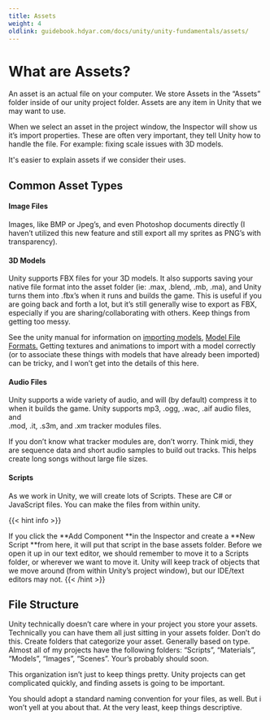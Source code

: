 ```yaml
---
title: Assets
weight: 4
oldlink: guidebook.hdyar.com/docs/unity/unity-fundamentals/assets/
---
```

# What are Assets?
An asset is an actual file on your computer. We store Assets in the &#8220;Assets&#8221; folder inside of our unity project folder. Assets are any item in Unity that we may want to use.

When we select an asset in the project window, the Inspector will show us it&#8217;s import properties. These are often very important, they tell Unity how to handle the file. For example: fixing scale issues with 3D models.

It's easier to explain assets if we consider their uses.

## Common Asset Types

#### Image Files

Images, like BMP or Jpeg&#8217;s, and even Photoshop documents directly (I haven&#8217;t utilized this new feature and still export all my sprites as PNG&#8217;s with transparency).

#### 3D Models

Unity supports FBX files for your 3D models. It also supports saving your native file format into the asset folder (ie: .max, .blend, .mb, .ma), and Unity turns them into .fbx&#8217;s when it runs and builds the game. This is useful if you are going back and forth a lot, but it&#8217;s still generally wise to export as FBX, especially if you are sharing/collaborating with others. Keep things from getting too messy.

See the unity manual for information on [importing models](https://docs.unity3d.com/Manual/ImportingModelFiles.html), [Model File Formats.](https://docs.unity3d.com/Manual/3D-formats.html) Getting textures and animations to import with a model correctly (or to associate these things with models that have already been imported) can be tricky, and I won&#8217;t get into the details of this here.

#### Audio Files

Unity supports a wide variety of audio, and will (by default) compress it to when it builds the game. Unity supports mp3, .ogg, .wac, .aif audio files, and  
.mod, .it, .s3m, and .xm tracker modules files.

If you don&#8217;t know what tracker modules are, don&#8217;t worry. Think midi, they are sequence data and short audio samples to build out tracks. This helps create long songs without large file sizes.

#### Scripts

As we work in Unity, we will create lots of Scripts. These are C# or JavaScript files. You can make the files from within unity.

{{< hint info >}}

If you click the **Add Component **in the Inspector and create a **New Script **from here, it will put that script in the base assets folder. Before we open it up in our text editor, we should remember to move it to a Scripts folder, or wherever we want to move it. Unity will keep track of objects that we move around (from within Unity&#8217;s project window), but our IDE/text editors may not.
{{< /hint >}}

## File Structure

Unity technically doesn&#8217;t care where in your project you store your assets. Technically you can have them all just sitting in your assets folder. Don&#8217;t do this. Create folders that categorize your asset. Generally based on type. Almost all of my projects have the following folders: &#8220;Scripts&#8221;, &#8220;Materials&#8221;, &#8220;Models&#8221;, &#8220;Images&#8221;, &#8220;Scenes&#8221;. Your&#8217;s probably should soon.

This organization isn&#8217;t just to keep things pretty. Unity projects can get complicated quickly, and finding assets is going to be important.

You should adopt a standard naming convention for your files, as well. But i won&#8217;t yell at you about that. At the very least, keep things descriptive.
